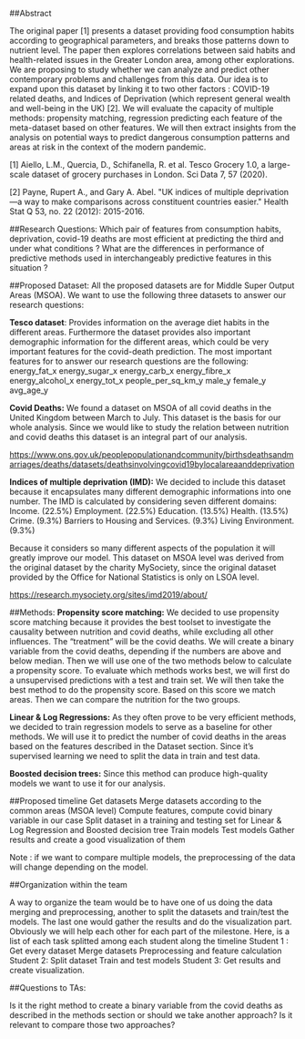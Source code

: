 ##Abstract

The original paper [1] presents a dataset providing food consumption habits according to geographical parameters, and breaks those patterns down to nutrient level. The paper then explores correlations between said habits and health-related issues in the Greater London area, among other explorations. We are proposing to study whether we can analyze and predict other contemporary problems and challenges from this data. Our idea is to expand upon this dataset by linking it to two other factors : COVID-19 related deaths, and Indices of Deprivation (which represent general wealth and well-being in the UK) [2]. We will evaluate the capacity of multiple methods: propensity matching, regression predicting each feature of the meta-dataset based on other features. We will then extract insights from the analysis on potential ways to predict dangerous consumption patterns and areas at risk in the context of the modern pandemic.

[1] Aiello, L.M., Quercia, D., Schifanella, R. et al. Tesco Grocery 1.0, a large-scale dataset of grocery purchases in London. Sci Data 7, 57 (2020).

[2] Payne, Rupert A., and Gary A. Abel. "UK indices of multiple deprivation—a way to make comparisons across constituent countries easier." Health Stat Q 53, no. 22 (2012): 2015-2016.

##Research Questions:
Which pair of features from consumption habits, deprivation, covid-19 deaths are most efficient at predicting the third and under what conditions ?
What are the differences in performance of predictive methods used in interchangeably predictive features in this situation ?


##Proposed Dataset:
All the proposed datasets are for Middle Super Output Areas (MSOA). We want to use the following three datasets to answer our research questions:

**Tesco dataset**: Provides information on the average diet habits in the different areas. Furthermore the dataset provides also important demographic information for the different areas, which could be very important features for the covid-death prediction. The most important features for to answer our research questions are the following:
energy_fat_x
energy_sugar_x
energy_carb_x
energy_fibre_x
energy_alcohol_x
energy_tot_x
people_per_sq_km_y
male_y
female_y
avg_age_y

**Covid Deaths:** We found a dataset on MSOA of all covid deaths in the United Kingdom between March to July. This dataset is the basis for our whole analysis. Since we would like to study the relation between nutrition and covid deaths this dataset is an integral part of our analysis. 

https://www.ons.gov.uk/peoplepopulationandcommunity/birthsdeathsandmarriages/deaths/datasets/deathsinvolvingcovid19bylocalareaanddeprivation

**Indices of multiple deprivation  (IMD):** We decided to include this dataset because it encapsulates many different demographic informations into one number. The IMD is calculated by considering seven different domains:
Income. (22.5%)
Employment. (22.5%)
Education. (13.5%)
Health. (13.5%)
Crime. (9.3%)
Barriers to Housing and Services. (9.3%)
Living Environment. (9.3%)

Because it considers so many different aspects of the population it will greatly improve our model. This dataset on MSOA level was derived from the original dataset by the charity MySociety, since the original dataset provided by the Office for National Statistics is only on LSOA level. 

https://research.mysociety.org/sites/imd2019/about/

##Methods:
**Propensity score matching:** We decided to use propensity score matching because it provides the best toolset to investigate the causality between nutrition and covid deaths, while excluding all other influences. The “treatment” will be the covid deaths. We will create a binary variable from the covid deaths, depending if the numbers are above and below median. Then we will use one of the two methods below to calculate a propensity score. To evaluate which methods works best, we will first do a unsupervised predictions with a test and train set. We will then take the best method to do the propensity score. Based on this score we match areas. Then we can compare the nutrition for the two groups. 

**Linear & Log Regressions:** As they often prove to be very efficient methods, we decided to train regression models to serve as a baseline for other methods. We will use it to predict the number of covid deaths in the areas based on the features described in the Dataset section. Since it’s supervised learning we need to split the data in train and test data. 

**Boosted decision trees:** Since this method can produce high-quality models we want to use it for our analysis. 


##Proposed timeline
Get datasets
Merge datasets according to the common areas (MSOA level)
Compute features, compute covid binary variable in our case 
Split dataset in a training and testing set for Linear & Log Regression and Boosted decision tree
Train models
Test models
Gather results and create a good visualization of them

Note : if we want to compare multiple models, the preprocessing of the data will change depending on the model.

##Organization within the team

A way to organize the team would be to have one of us doing the data merging and preprocessing, another to split the datasets and train/test the models. The last one would gather the results and do the visualization part. Obviously we will help each other for each part of the milestone. Here, is a list of each task splitted among each student along the timeline
Student 1 :
Get every dataset
Merge datasets
Preprocessing and feature calculation
Student 2:
Split dataset 
Train and test models
Student 3:
Get results and create visualization.

##Questions to TAs:

Is it the right method to create a binary variable from the covid deaths as described in the methods section or should we take another approach?
Is it relevant to compare those two approaches?
